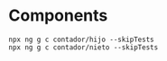 # Components
```shell
npx ng g c contador/hijo --skipTests
npx ng g c contador/nieto --skipTests
```
